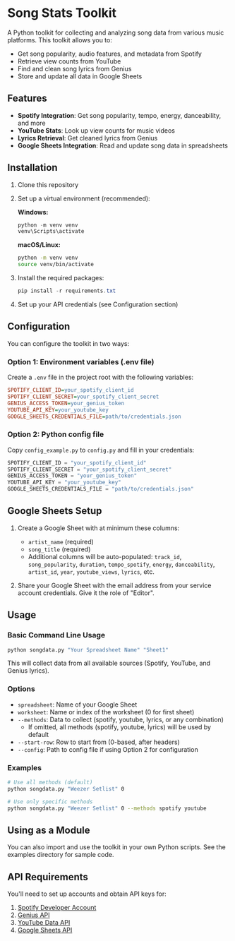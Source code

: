 # Song Stats Toolkit

A Python toolkit for collecting and analyzing song data from various music platforms. This toolkit allows you to:

- Get song popularity, audio features, and metadata from Spotify
- Retrieve view counts from YouTube
- Find and clean song lyrics from Genius
- Store and update all data in Google Sheets

## Features

- **Spotify Integration**: Get song popularity, tempo, energy, danceability, and more
- **YouTube Stats**: Look up view counts for music videos
- **Lyrics Retrieval**: Get cleaned lyrics from Genius
- **Google Sheets Integration**: Read and update song data in spreadsheets

## Installation

1. Clone this repository

2. Set up a virtual environment (recommended):

   **Windows:**

   ```powershell
   python -m venv venv
   venv\Scripts\activate
   ```

   **macOS/Linux:**

   ```bash
   python -m venv venv
   source venv/bin/activate
   ```

3. Install the required packages:

   ```powershell
   pip install -r requirements.txt
   ```

4. Set up your API credentials (see Configuration section)

## Configuration

You can configure the toolkit in two ways:

### Option 1: Environment variables (.env file)

Create a `.env` file in the project root with the following variables:

```ini
SPOTIFY_CLIENT_ID=your_spotify_client_id
SPOTIFY_CLIENT_SECRET=your_spotify_client_secret
GENIUS_ACCESS_TOKEN=your_genius_token
YOUTUBE_API_KEY=your_youtube_key
GOOGLE_SHEETS_CREDENTIALS_FILE=path/to/credentials.json
```

### Option 2: Python config file

Copy `config_example.py` to `config.py` and fill in your credentials:

```python
SPOTIFY_CLIENT_ID = "your_spotify_client_id"
SPOTIFY_CLIENT_SECRET = "your_spotify_client_secret"
GENIUS_ACCESS_TOKEN = "your_genius_token"
YOUTUBE_API_KEY = "your_youtube_key"
GOOGLE_SHEETS_CREDENTIALS_FILE = "path/to/credentials.json"
```

## Google Sheets Setup

1. Create a Google Sheet with at minimum these columns:
   - `artist_name` (required)
   - `song_title` (required)
   - Additional columns will be auto-populated: `track_id`, `song_popularity`, `duration`, `tempo_spotify`, `energy`, `danceability`, `artist_id`, `year`, `youtube_views`, `lyrics`, etc.

2. Share your Google Sheet with the email address from your service account credentials. Give it the role of "Editor".

## Usage

### Basic Command Line Usage

```bash
python songdata.py "Your Spreadsheet Name" "Sheet1"
```

This will collect data from all available sources (Spotify, YouTube, and Genius lyrics).

### Options

- `spreadsheet`: Name of your Google Sheet
- `worksheet`: Name or index of the worksheet (0 for first sheet)
- `--methods`: Data to collect (spotify, youtube, lyrics, or any combination)
  - If omitted, all methods (spotify, youtube, lyrics) will be used by default
- `--start-row`: Row to start from (0-based, after headers)
- `--config`: Path to config file if using Option 2 for configuration

### Examples

```bash
# Use all methods (default)
python songdata.py "Weezer Setlist" 0

# Use only specific methods
python songdata.py "Weezer Setlist" 0 --methods spotify youtube
```

## Using as a Module

You can also import and use the toolkit in your own Python scripts. See the examples directory for sample code.

## API Requirements

You'll need to set up accounts and obtain API keys for:

1. [Spotify Developer Account](https://developer.spotify.com/dashboard/)
2. [Genius API](https://genius.com/api-clients)
3. [YouTube Data API](https://console.developers.google.com/)
4. [Google Sheets API](https://console.cloud.google.com/)
